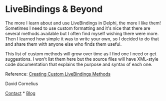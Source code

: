 # LiveBindings & Beyond
The more I learn about and use LiveBindings in Delphi, the more I like them! Sometimes I need to use custom formatting and it's nice that there are several methods available but I often find myself wishing there were more. Then I learned how simple it was to write your own, so I decided to do that and share them with anyone else who finds them useful.

This list of custom methods will grow over time as I find one I need or get suggestions. I won't list them here but the source files will have XML-style code documentation that explains the purpose and syntax of each one.

Reference: [Creating Custom LiveBindings Methods](http://docwiki.embarcadero.com/RADStudio/Sydney/en/Creating_Custom_LiveBindings_Methods)

David Cornelius

[Contact](https://corneliusconcepts.com/contact_us) * [Blog](https://corneliusconcepts.tech)
